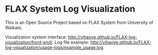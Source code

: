 # FLAX System Log Visualization

This is an Open Source Project 
based on FLAX System from University of Waikato.

Visualization system interface:  http://yihaoye.github.io/FLAX-log-visualization/front-end/.
Log file example: http://yihaoye.github.io/FLAX-log-visualization/usage-logs/example_usage.log.